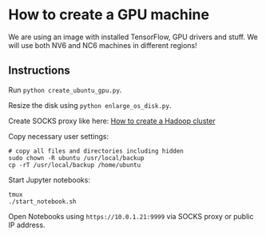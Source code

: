 # How to create a GPU machine

We are using an image with installed TensorFlow, GPU drivers and stuff.
We will use both NV6 and NC6 machines in different regions!

## Instructions
Run `python create_ubuntu_gpu.py`.

Resize the disk using `python enlarge_os_disk.py`.

Create SOCKS proxy like here: [How to create a Hadoop cluster](CREATE_CLUSTER.md)

Copy necessary user settings:
```
# copy all files and directories including hidden
sudo chown -R ubuntu /usr/local/backup
cp -rT /usr/local/backup /home/ubuntu
```

Start Jupyter notebooks:
```
tmux
./start_notebook.sh
```


Open Notebooks using `https://10.0.1.21:9999` via SOCKS proxy or public IP address.
